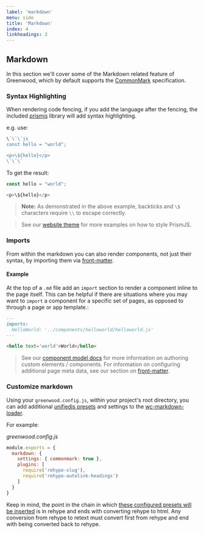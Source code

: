 ```yaml
---
label: 'markdown'
menu: side
title: 'Markdown'
index: 4
linkheadings: 3
---
```


## Markdown
In this section we'll cover some of the Markdown related feature of Greenwood, which by default supports the [CommonMark](https://commonmark.org/help/) specification.

### Syntax Highlighting
When rendering code fencing, if you add the language after the fencing, the included [prismjs](https://prismjs.com/) library will add syntax highlighting.

e.g. use:

````js
\`\`\`js
const hello = "world";

<p>\${hello}</p>
\`\`\`
````

To get the result:

```js
const hello = "world";

<p>\${hello}</p>
```

> **Note:** As demonstrated in the above example, backticks and `\$` characters require `\\` to escape correctly.

> See our [website theme](https://github.com/ProjectEvergreen/greenwood/blob/master/www/styles/page.css#L1) for more examples on how to style PrismJS.


### Imports
From within the markdown you can also render components, not just their syntax, by importing them via [front-matter](/docs/front-matter).

#### Example
At the top of a `.md` file add an `import` section to render a component inline to the page itself.  This can be helpful if there are situations where you may want to `import` a component for a specific set of pages, as opposed to through a page or app template.:

```md
---
imports:
  HelloWorld: '../components/helloworld/helloworld.js'
---

<hello text='world'>World</hello>
```

> See our [component model docs](/docs/component-model) for more information on authoring custom elements / components.  For information on configuring additional page meta data, see our section on [front-matter](/docs/front-matter/).

### Customize markdown
Using your `greenwood.config.js`, within your project's root directory, you can add additional [unifiedjs presets](https://github.com/hutchgrant/wc-markdown-loader/blob/master/src/parser.js) and settings to the [wc-markdown-loader](https://github.com/hutchgrant/wc-markdown-loader/blob/master/src/parser.js).

For example:

*greenwood.config.js*
```js
module.exports = {
  markdown: {
    settings: { commonmark: true },
    plugins: [
      require('rehype-slug'),
      require('rehype-autolink-headings')
    ]
  }
}
```

Keep in mind, the point in the chain in which [these configured presets will be inserted](https://github.com/hutchgrant/wc-markdown-loader/blob/master/src/parser.js#L30) is in rehype and ends with converting rehype to html.  Any conversion from rehype to retext must convert first from rehype and end with being converted back to rehype. 
